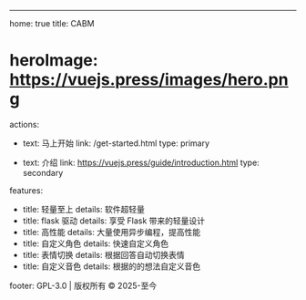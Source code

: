 ---
home: true
title: CABM
# heroImage: https://vuejs.press/images/hero.png
actions:
  - text: 马上开始
    link: /get-started.html
    type: primary

  - text: 介绍
    link: https://vuejs.press/guide/introduction.html
    type: secondary

features:
  - title: 轻量至上
    details: 软件超轻量
  - title: flask 驱动
    details: 享受 Flask 带来的轻量设计
  - title: 高性能
    details: 大量使用异步编程，提高性能
  - title: 自定义角色
    details: 快速自定义角色
  - title: 表情切换
    details: 根据回答自动切换表情
  - title: 自定义音色
    details: 根据的的想法自定义音色

footer: GPL-3.0 | 版权所有 © 2025-至今
